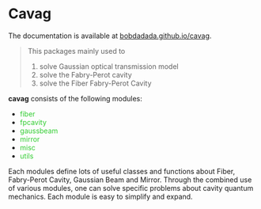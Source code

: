 # Cavag

The documentation is available at [bobdadada.github.io/cavag](https://bobdadada.github.io/cavag).

> This packages mainly used to
>
> 1. solve Gaussian optical transmission model
> 2. solve the Fabry-Perot cavity
> 3. solve the Fiber Fabry-Perot Cavity
>

**cavag** consists of the following modules:

- <font color="limegreen">fiber</font>
- <font color="limegreen">fpcavity</font>
- <font color="limegreen">gaussbeam</font>
- <font color="limegreen">mirror</font>
- <font color="limegreen">misc</font>
- <font color="limegreen">utils</font>

Each modules define lots of useful classes and functions about Fiber, Fabry-Perot Cavity, Gaussian Beam and Mirror. Through the combined use of various modules, one can solve specific problems about cavity quantum mechanics. Each module is easy to simplify and expand.

